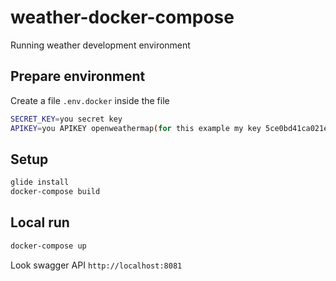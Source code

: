 weather-docker-compose
=========================

Running weather development environment

## Prepare environment
Create a file `.env.docker` inside the file
```sh
SECRET_KEY=you secret key
APIKEY=you APIKEY openweathermap(for this example my key 5ce0bd41ca021e708f8907d2b04ae34e)
```

## Setup
```sh
glide install
docker-compose build
```


## Local run
```sh
docker-compose up
```

Look swagger API `http://localhost:8081`
